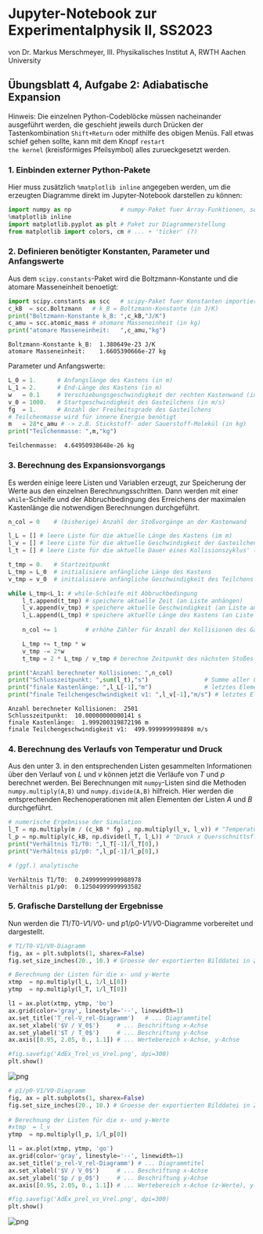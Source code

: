 # Jupyter-Notebook zur Experimentalphysik II, SS2023

von Dr. Markus Merschmeyer, III. Physikalisches Institut A, RWTH Aachen University

## Übungsblatt 4, Aufgabe 2: Adiabatische Expansion

Hinweis: Die einzelnen Python-Codeblöcke müssen nacheinander ausgeführt werden, die geschieht jeweils durch Drücken der Tastenkombination <code>Shift+Return</code> oder mithilfe des obigen Menüs. Fall etwas schief gehen sollte, kann mit dem Knopf <code>restart the kernel</code> (kreisförmiges Pfeilsymbol) alles zurueckgesetzt werden.

### 1. Einbinden externer Python-Pakete

Hier muss zusätzlich <code>%matplotlib inline</code> angegeben werden, um die erzeugten Diagramme direkt im Jupyter-Notebook darstellen zu können:


```python
import numpy as np              # numpy-Paket fuer Array-Funktionen, sqrt() usw. importieren
%matplotlib inline
import matplotlib.pyplot as plt # Paket zur Diagrammerstellung
from matplotlib import colors, cm # ... + 'ticker' (?)
```

### 2. Definieren benötigter Konstanten, Parameter und Anfangswerte

Aus dem <code>scipy.constants</code>-Paket wird die Boltzmann-Konstante und die atomare Masseneinheit benoetigt:


```python
import scipy.constants as scc   # scipy-Paket fuer Konstanten importieren
c_kB  = scc.Boltzmann   # k_B = Boltzmann-Konstante (in J/K)
print("Boltzmann-Konstante k_B: ",c_kB,"J/K")
c_amu = scc.atomic_mass # atomare Masseneinheit (in kg)
print("atomare Masseneinheit:   ",c_amu,"kg")
```

    Boltzmann-Konstante k_B:  1.380649e-23 J/K
    atomare Masseneinheit:    1.6605390666e-27 kg
    

Parameter und Anfangswerte:


```python
L_0 = 1.      # Anfangslänge des Kastens (in m)
L_1 = 2.      # End-Länge des Kastens (in m)
w   = 0.1     # Verschiebungsgeschwindigkeit der rechten Kastenwand (in m/s)
v_0 = 1000.   # Startgeschwindigkeit des Gasteilchens (in m/s)
fg  = 1.      # Anzahl der Freiheitsgrade des Gasteilchens
# Teilchenmasse wird für innere Energie benötigt
m   = 28*c_amu # -> z.B. Stickstoff- oder Sauerstoff-Molekül (in kg)
print("Teilchenmasse: ",m,"kg")
```

    Teilchenmasse:  4.64950938648e-26 kg
    

### 3. Berechnung des Expansionsvorgangs

Es werden einige leere Listen und Variablen erzeugt, zur Speicherung der Werte aus den einzelnen Berechnungsschritten. Dann werden mit einer <code>while</code>-Schleife und der Abbruchbedingung des Erreichens der maximalen Kastenlänge die notwendigen Berechnungen durchgeführt.


```python
n_col = 0    # (bisherige) Anzahl der Stoßvorgänge an der Kastenwand

l_L = [] # leere Liste für die aktuelle Länge des Kastens (im m)
l_v = [] # leere Liste für die aktuelle Geschwindigkeit der Gasteilchen (in m/s)
l_t = [] # leere Liste für die aktuelle Dauer eines Kollisionszyklus' (in s)

t_tmp = 0.   # Startzeitpunkt
L_tmp = L_0  # initialisiere anfängliche Länge des Kastens
v_tmp = v_0  # initialisiere anfängliche Geschwindigkeit des Teilchens

while L_tmp<L_1: # while-Schleife mit Abbruchbedingung
    l_t.append(t_tmp) # speichere aktuelle Zeit (an Liste anhängen)
    l_v.append(v_tmp) # speichere aktuelle Geschwindigkeit (an Liste anhängen)
    l_L.append(L_tmp) # speichere aktuelle Länge des Kastens (an Liste anhängen)
    
    n_col += 1        # erhöhe Zähler für Anzahl der Kollisionen des Gasteilchens mit der rechten Kastenwand

    L_tmp += t_tmp * w
    v_tmp -= 2*w
    t_tmp = 2 * L_tmp / v_tmp # berechne Zeitpunkt des nächsten Stoßes

print("Anzahl berechneter Kollisionen: ",n_col)
print("Schlusszeitpunkt: ",sum(l_t),"s")                # Summe aller Listenelemente
print("finale Kastenlänge: ",l_L[-1],"m")               # letztes Element der Liste
print("finale Teilchengeschwindigkeit v1: ",l_v[-1],"m/s") # letztes Element der Liste 
```

    Anzahl berechneter Kollisionen:  2501
    Schlusszeitpunkt:  10.00000000000141 s
    finale Kastenlänge:  1.999200319872196 m
    finale Teilchengeschwindigkeit v1:  499.9999999998898 m/s
    

### 4. Berechnung des Verlaufs von Temperatur und Druck

Aus den unter 3. in den entsprechenden Listen gesammelten Informationen über den Verlauf von $L$ und $v$ können jetzt die Verläufe von $T$ und $p$ berechnet werden. Bei Berechnungen mit <code>numpy</code>-Listen sind die Methoden <code>numpy.multiply(A,B)</code> und <code>numpy.divide(A,B)</code> hilfreich. Hier werden die entsprechenden Rechenoperationen mit allen Elementen der Listen $A$ und $B$ durchgeführt.


```python
# numerische Ergebnisse der Simulation
l_T = np.multiply(m / (c_kB * fg) , np.multiply(l_v, l_v)) # "Temperatur" des "Gases" (in K)  [T=U*2/(N*kB*fg)]
l_p = np.multiply(c_kB, np.divide(l_T, l_L)) # "Druck x Quersschnittsfläche des Kastens" (in N) [p=N*kB*T/V]
print("Verhältnis T1/T0: ",l_T[-1]/l_T[0],)
print("Verhältnis p1/p0: ",l_p[-1]/l_p[0],)

# (ggf.) analytische 
```

    Verhältnis T1/T0:  0.24999999999988978
    Verhältnis p1/p0:  0.12504999999993582
    

### 5. Grafische Darstellung der Ergebnisse

Nun werden die $T1/T0$-$V1/V0$- und $p1/p0$-$V1/V0$-Diagramme vorbereitet und dargestellt.


```python
# T1/T0-V1/V0-Diagramm
fig, ax = plt.subplots(1, sharex=False)
fig.set_size_inches(20., 10.) # Groesse der exportierten Bilddatei in Zoll (Breite, Hoehe)

# Berechnung der Listen für die x- und y-Werte
xtmp  = np.multiply(l_L, 1/l_L[0])
ytmp  = np.multiply(l_T, 1/l_T[0])

l1 = ax.plot(xtmp, ytmp, 'bo')
ax.grid(color='gray', linestyle='--', linewidth=1)
ax.set_title('T_rel-V_rel-Diagramm')   # ... Diagrammtitel
ax.set_xlabel('$V / V_0$')     # ... Beschriftung x-Achse
ax.set_ylabel('$T / T_0$')     # ... Beschriftung y-Achse
ax.axis([0.95, 2.05, 0., 1.1]) # ... Wertebereich x-Achse, y-Achse

#fig.savefig('AdEx_Trel_vs_Vrel.png', dpi=300)
plt.show()
```


    
![png](E4_files/E4_11_0.png)
    



```python
# p1/p0-V1/V0-Diagramm
fig, ax = plt.subplots(1, sharex=False)
fig.set_size_inches(20., 10.) # Groesse der exportierten Bilddatei in Zoll (Breite, Hoehe)
    
# Berechnung der Listen für die x- und y-Werte
#xtmp  = l_v
ytmp  = np.multiply(l_p, 1/l_p[0])

l1 = ax.plot(xtmp, ytmp, 'go')
ax.grid(color='gray', linestyle='--', linewidth=1)
ax.set_title('p_rel-V_rel-Diagramm') # ... Diagrammtitel
ax.set_xlabel('$V / V_0$')     # ... Beschriftung x-Achse
ax.set_ylabel('$p / p_0$')     # ... Beschriftung y-Achse
ax.axis([0.95, 2.05, 0., 1.1]) # ... Wertebereich x-Achse (z-Werte), y-Achse (Bz-Feldstaerke)

#fig.savefig('AdEx_prel_vs_Vrel.png', dpi=300)
plt.show()
```


    
![png](E4_files/E4_12_0.png)
    



```python

```
